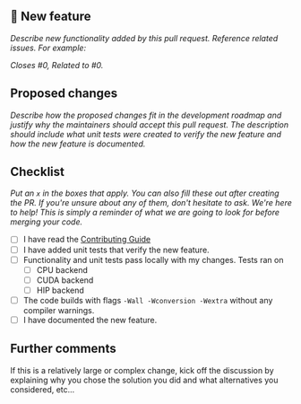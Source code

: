 ## :confetti_ball: New feature

_Describe new functionality added by this pull request. Reference related
issues. For example:_

_Closes #0,
Related to #0._


## Proposed changes

_Describe how the proposed changes fit in the development roadmap and justify
why the maintainers should accept this pull request. The description should
include what unit tests were created to verify the new feature and how the new
feature is documented._


## Checklist

_Put an `x` in the boxes that apply. You can also fill these out after creating
the PR. If you're unsure about any of them, don't hesitate to ask. We're here
to help! This is simply a reminder of what we are going to look for before
merging your code._

- [ ] I have read the [Contributing Guide](https://resolve.readthedocs.io/en/latest/sphinx/developer_guide/index.html)
- [ ] I have added unit tests that verify the new feature.
- [ ] Functionality and unit tests pass locally with my changes. Tests ran on
    - [ ] CPU backend
    - [ ] CUDA backend
    - [ ] HIP backend
- [ ] The code builds with flags `-Wall -Wconversion -Wextra` without any
      compiler warnings. 
- [ ] I have documented the new feature.

## Further comments

If this is a relatively large or complex change, kick off the discussion by
explaining why you chose the solution you did and what alternatives you
considered, etc...